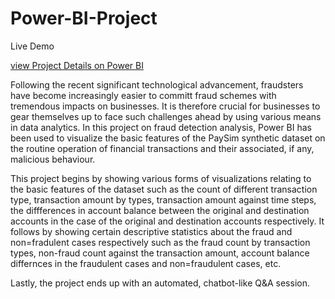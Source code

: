 # Power-BI-Project

Live Demo

[view Project Details on Power BI](https://app.fabric.microsoft.com/links/xxmRlA10hz?ctid=ae323139-093a-4d2a-81a6-5d334bcd9019&pbi_source=linkShare)

Following the recent significant technological advancement, fraudsters have become increasingly easier to committ fraud schemes with tremendous impacts on businesses. It is therefore crucial for businesses to gear themselves up to face such challenges ahead by using various means in data analytics. In this project on fraud detection analysis, Power BI has been used to visualize the basic features of the PaySim synthetic dataset on the routine operation of financial transactions and their associated, if any, malicious behaviour.

This project begins by showing various forms of visualizations relating to the basic features of the dataset such as the count of different transaction type, transaction amount by types, transaction amount against time steps, the diffferences in account balance between the original and destination accounts in the case of the original and destination accounts respectively. It follows by showing certain descriptive statistics about the fraud and non=fradulent cases respectively such as the fraud count by transaction types, non-fraud count against the transaction amount, account balance differnces in the fraudulent cases and non=fraudulent cases, etc.

Lastly, the project ends up with an automated, chatbot-like Q&A session. 
